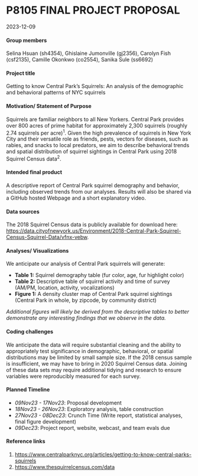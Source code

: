 P8105 FINAL PROJECT PROPOSAL
================
2023-12-09

#### Group members

Selina Hsuan (sh4354), Ghislaine Jumonville (gj2356), Carolyn Fish
(csf2135), Camille Okonkwo (co2554), Sanika Sule (ss6692)

#### Project title

Getting to know Central Park’s Squirrels: An analysis of the demographic
and behavioral patterns of NYC squirrels

#### Motivation/ Statement of Purpose

Squirrels are familiar neighbors to all New Yorkers. Central Park
provides over 800 acres of prime habitat for approximately 2,300
squirrels (roughly 2.74 squirrels per acre)<sup>1</sup>. Given the high
prevalence of squirrels in New York City and their versatile role as
friends, pests, vectors for diseases, such as rabies, and snacks to
local predators, we aim to describe behavioral trends and spatial
distribution of squirrel sightings in Central Park using 2018 Squirrel
Census data<sup>2</sup>.

#### Intended final product

A descriptive report of Central Park squirrel demography and behavior,
including observed trends from our analyses. Results will also be shared
via a GitHub hosted Webpage and a short explanatory video.

#### Data sources

The 2018 Squirrel Census data is publicly available for download here:
<https://data.cityofnewyork.us/Environment/2018-Central-Park-Squirrel-Census-Squirrel-Data/vfnx-vebw>.

#### Analyses/ Visualizations

We anticipate our analysis of Central Park squirrels will generate:

- **Table 1:** Squirrel demography table (fur color, age, fur highlight
  color)
- **Table 2:** Descriptive table of squirrel activity and time of survey
  (AM/PM, location, activity, vocalizations)
- **Figure 1:** A density cluster map of Central Park squirrel sightings
  (Central Park in whole, by zipcode, by community district)

*Additional figures will likely be derived from the descriptive tables
to better demonstrate any interesting findings that we observe in the
data.*

#### Coding challenges

We anticipate the data will require substantial cleaning and the ability
to appropriately test significance in demographic, behavioral, or
spatial distributions may be limited by small sample size. If the 2018
census sample is insufficient, we may have to bring in 2020 Squirrel
Census data. Joining of these data sets may require additional tidying
and research to ensure variables were reproducibly measured for each
survey.

#### Planned Timeline

- *09Nov23 - 17Nov23*: Proposal development
- *18Nov23 - 26Nov23*: Exploratory analysis, table construction
- *27Nov23 - 08Dec23*: Crunch Time (Write report, statistical analyses,
  final figure development)
- *09Dec23*: Project report, website, webcast, and team evals due

#### Reference links

1.  <https://www.centralparknyc.org/articles/getting-to-know-central-parks-squirrels>
2.  <https://www.thesquirrelcensus.com/data>
